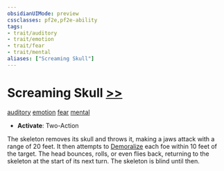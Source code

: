 ```yaml
---
obsidianUIMode: preview
cssclasses: pf2e,pf2e-ability
tags:
- trait/auditory
- trait/emotion
- trait/fear
- trait/mental
aliases: ["Screaming Skull"]
---
```

# Screaming Skull [>>](rules/core-rulebook/chapter-9-playing-the-game.md#Actions "Two-Action")
[auditory](rules/traits/auditory.md "Auditory Effect Trait")  [emotion](rules/traits/emotion.md "Emotion Effect Trait")  [fear](rules/traits/fear.md "Fear Effect Trait")  [mental](rules/traits/mental.md "Mental Effect Trait")  

- **Activate**: Two-Action

The skeleton removes its skull and throws it, making a jaws attack with a range of 20 feet. It then attempts to [Demoralize](rules/actions/demoralize.md) each foe within 10 feet of the target. The head bounces, rolls, or even flies back, returning to the skeleton at the start of its next turn. The skeleton is blind until then.
